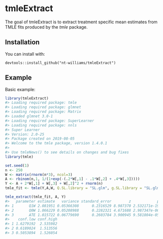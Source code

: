 
<!-- README.md is generated from README.Rmd. Please edit that file -->

# tmleExtract

The goal of tmleExtract is to extract treatment specific mean estimates
from TMLE fits produced by the *tmle* package.

## Installation

You can install with:

`devtools::install_github("nt-williams/tmleExtract")`

## Example

Basic example:

``` r
library(tmleExtract)
#> Loading required package: tmle
#> Loading required package: glmnet
#> Loading required package: Matrix
#> Loaded glmnet 3.0-1
#> Loading required package: SuperLearner
#> Loading required package: nnls
#> Super Learner
#> Version: 2.0-25
#> Package created on 2019-08-05
#> Welcome to the tmle package, version 1.4.0.1
#> 
#> Use tmleNews() to see details on changes and bug fixes
library(tmle)

set.seed(1)
n <- 250
W <- matrix(rnorm(n*3), ncol=3)
A <- rbinom(n,1, 1/(1+exp(-(.2*W[,1] - .1*W[,2] + .4*W[,3]))))
Y <- A + 2*W[,1] + W[,3] + W[,2]^2 + rnorm(n)
tmle_fit <- tmle(Y,A,W, Q.SL.library = "SL.glm", g.SL.library = "SL.glm")

tmle_extract(tmle_fit, A, Y)
#>   parameter estimate   variance standard_error        z            p
#> 1       Q1W 2.081951 0.05366308      0.2316529 8.987370 2.532171e-19
#> 2       Q0W 1.066229 0.05208988      0.2282321 4.671688 2.987347e-06
#> 3       ATE 1.015722 0.06779690      0.2603784 3.900945 9.581804e-05
#>    conf.low conf.high
#> 1 1.6279192  2.535982
#> 2 0.6189024  1.513556
#> 3 0.5053894  1.526054
```
